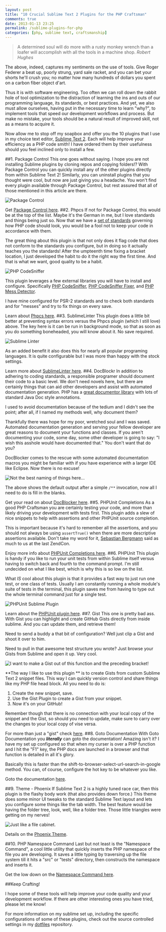 ```yaml
---
layout: post
title: "10 Crucial Sublime Text 2 Plugins for the PHP Craftsman"
comments: true
date: 2013-01-13 23:25
permalink: /sublime-plugins-for-php
categories: [php, sublime text, craftsmanship]
---
```


<blockquote>
A determined soul will do more with a rusty monkey wrench than a loafer will accomplish with all the tools in a machine shop.
<cite>Robert Hughes</cite>
</blockquote>
The above, indeed, captures my sentiments on the use of tools. Give Roger Federer a beat up, poorly strung, yard sale racket, and you can bet your shorts he'll crush you; no matter how many hundreds of dollars you spent on a carbon fiber object d'art.

Thus it is with software engineering. Too often we can roll down the rabbit hole of tool optimization to the distraction of learning the ins and outs of our programming language, its standards, or best practices. And yet, we also must allow ourselves, having put in the necessary time to learn "why?", to implement tools that speed our development workflows and process. But make no mistake, your tools should be a natural result of improved skill, not as a means to acquire it.

Now allow me to stop off my soapbox and offer you the 10 plugins that I use in my choice text editor, [Sublime Text 2](http://www.sublimetext.com/2). Each will help improve your efficiency as a PHP code smith! I have ordered them by their usefulness should you feel inclined only to install a few.

##1. Package Control
This one goes without saying. I hope you are not installing Sublime plugins by cloning repos and copying folders!? With Package Control you can quickly install any of the other plugins directly from within Sublime Text 2! Similarly, you can uninstall plugins that you thought were cool, but now are just giving you a headache. You won't find every plugin available through Package Control, but rest assured that all of those mentioned in this article are there.

![Package Control](/images/post-content/package-control.png)

Get [Package Control here](http://wbond.net/sublime_packages/package_control/installation).
##2. Phpcs
If not for Package Control, this would be at the top of the list. Maybe it's the German in me, but I love standards and things being just so. Now that we have a [set of standards](https://github.com/php-fig/fig-standards) governing how PHP code should look, you would be a fool not to keep your code in accordance with them.

The great thing about this plugin is that not only does it flag code that does not conform to the standards you configure, but in doing so it actually teaches you the standards! After the umpteenth time fixing a bracket location, I just developed the habit to do it the right way the first time. And that is what we want, good quality to be a habit.

![PHP CodeSniffer](/images/post-content/phpcs.png)

This plugin leverages a few external libraries you will have to install and configure. Specifically [PHP CodeSniffer](http://pear.php.net/package/PHP_CodeSniffer/redirected), [PHP CodeSniffer Fixer](https://github.com/fabpot/PHP-CS-Fixer), and [PHP Mess Detector](http://phpmd.org/).

I have mine configured for PSR-2 standards and to check both standards and for "messes" and try to fix things on every save.

Learn about [Phpcs here](http://soulbroken.co.uk/code/sublimephpcs).
##3. SublimeLinter
This plugin does a little bit better at preventing syntax errors versus the Phpcs plugin (which I still love) above. The key here is it can be run in background mode, so that as soon as you do something boneheaded, you will know about it. No save required.

![Sublime Linter](/images/post-content/linter.png)

As an added benefit it also does this for nearly all popular programing languages. It is quite configurable but I was more than happy with the stock settings.

Learn more about [SublimeLinter here](https://github.com/SublimeLinter/SublimeLinter).
##4. DocBlockr
In addition to adhering to coding standards, a responsible programer should document their code to a basic level. We don't need novels here, but there are certainly things that can aid other developers and assist with automated documentation generation. PHP has a [great documentor library](http://www.phpdoc.org/) with lots of standard Java Doc style annotations.

I used to avoid documentation because of the tedium and I didn't see the point; after all, if I named my methods well, why document them?

Thankfully there was hope for my poor, wretched soul and I was saved. Automated documentation generation and serving your fellow developer are great reasons to document your functions and classes. If you aren't documenting your code, some day, some other developer is going to say: "I wish this asshole would have documented that." You don't want that do you?

DocBlocker comes to the rescue with some automated documentation macros you might be familiar with if you have experience with a larger IDE like Eclipse. Now there is no excuse!

![Not the best naming of things here…](/images/post-content/docblokr.png)

The above shows the default output after a simple `/**` invocation, now all I need to do is fill in the blanks.

Get your read on about [DocBlocker here](https://github.com/spadgos/sublime-jsdocs).
##5. PHPUnit Completions
As a good PHP Craftsman you are certainly testing your code, and more than likely driving your development with tests first. This plugin adds a slew of nice snippets to help with assertions and other PHPUnit source completion.

This is important because it's hard to remember all the assertions, and you should not always be using `assertTrue()` when there are more descriptive assertions available. Don't take my word for it, [Sebastian Bergmann](http://sebastian-bergmann.de/) said as much to us at the last ZendCon.

Enjoy more info about [PHPUnit Completions here](https://github.com/tkowalewski/phpunit-sublime-completions).
##6. PHPUnit
This plugin is handy if you like to run your unit tests from within Sublime itself versus having to switch back and fourth to the command prompt. I'm still undecided on what I like best, which is why this is so low on the list.

What *IS* cool about this plugin is that it provides a fast way to just run one test, or one class of tests. Usually I am constantly running a whole module's suite of tests in the terminal, this plugin saves me from having to type out the whole terminal command just for a single test.

![PHPUnit Sublime Plugin](/images/post-content/phpunit.png)

Learn about the [PHPUnit plugin here](https://github.com/stuartherbert/sublime-phpunit).
##7. Gist
This one is pretty bad ass. With Gist you can highlight and create GitHub Gists directly from inside sublime. And you can update them, and retrieve them!

Need to send a buddy a that bit of configuration? Well just clip a Gist and shoot it over to him.

Need to pull in that awesome test structure you wrote? Just browse your Gists from Sublime and open it up. Very cool.

![I want to make a Gist out of this function and the preceding bracket!](/images/post-content/gist.png)

**The way I like to use this plugin ** is to create Gists from custom Sublime Text 2 snippet files. This way I can quickly version control and share things like my PHP file head block. All you need to do is:

1. Create the new snippet, save.
2. Use the Gist Plugin to create a Gist from your snippet.
3. Now it's on your GitHub!

Remember though that there is no connection with your local copy of the snippet and the Gist, so should you need to update, make sure to carry over the changes to your local copy of vise versa.

For more than just a "gist" check [here](https://github.com/condemil/Gist).
##8. Goto Documentation
With Goto Documentation you ***literally*** can goto the documentation! Amazing isn't it? I have my set up configured so that when my curser is over a PHP function and I hit the "F1" key, the PHP docs are launched in a browser and that function is detailed in all it's glory.

Basically this is faster than the shift-to-browser-select-url-search-in-google method. You can, of course, configure the hot key to be whatever you like.

Goto the documentation [here](https://github.com/kemayo/sublime-text-2-goto-documentation).

##9. Theme - Phoenix
If Sublime Text 2 is a highly tuned race car, then this plugin is the flashy body work (that also provides down force.) This theme does some minor UI tweaks to the standard Sublime Text layout and lets you configure some things like the tab width. The best feature would be having the folder tree, look, well, like a folder tree. Those little triangles were getting on my nerves!

![Just like a file cabinet.](/images/post-content/phoenix.png)

Details on the [Phoenix Theme](http://netatoo.github.com/phoenix-theme/).

##10. PHP Namespace Command
Last but not least is the "Namespace Command", a cool little utility that quickly inserts the PHP namespace of the file you are developing. It saves a little typing by traversing up the file system till it hits a "src" or "tests" directory, then constructs the namespace and inserts it.

Get the low down on the [Namespace Command here](http://alexandre-salome.fr/blog/SublimeText-2-Insert-PHP-namespaces).

##Keep Crafting!

I hope some of these tools will help improve your code quality and your development workflow. If there are other interesting ones you have tried, please let me know!

For more information on my sublime set up, including the specific configurations of some of these plugins, check out the source controlled settings in my [dotfiles](https://github.com/jasonrobertfox/dotfiles) repository.


